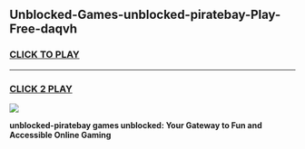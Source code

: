 
## Unblocked-Games-unblocked-piratebay-Play-Free-daqvh
<h3>
<a href="https://premium76.site?title=unblocked-piratebay&ref=18A1">CLICK TO PLAY</a></h3>
<hr>

<h3>
<a href="https://premium76.site?title=unblocked-piratebay&ref=18A1">CLICK 2 PLAY</a>
  
</h3>

<a href="https://premium76.site?title=unblocked-piratebay&ref=18A1"><img src="https://clearcache.store/games.png"></a>


**unblocked-piratebay games unblocked: Your Gateway to Fun and Accessible Online Gaming**
